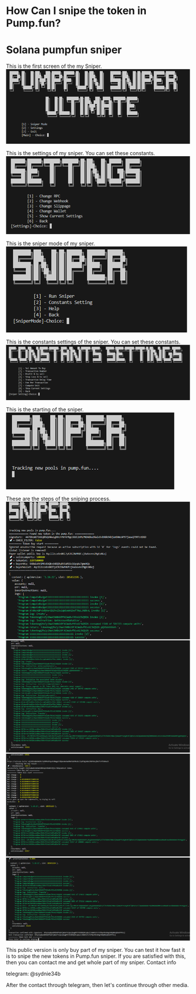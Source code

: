 # How Can I snipe the token in Pump.fun?
# Solana pumpfun sniper

This is the first screen of the my Sniper.
![image](./screenshots/1.png)

This is the settings of my sniper.
You can set these constants.
![image](./screenshots/3.png)

This is the sniper mode of my sniper.
![image](./screenshots/2.png)

This is the constants settings of the sniper.
You can set these constants.
![image](./screenshots/4.png)

This is the starting of the sniper.
![image](./screenshots/5.png)

These are the steps of the sniping process.
![image](./screenshots/6.png)
![image](./screenshots/7.png)
![image](./screenshots/8.png)
![image](./screenshots/9.png)

This public version is only buy part of my sniper.
You can test it how fast it is to snipe the new tokens in Pump.fun sniper.
If you are satisfied with this, then you can contact me and get whole part of my sniper.
Contact info

telegram: @sydnie34b

After the contact through telegram, then let's continue through other media.
